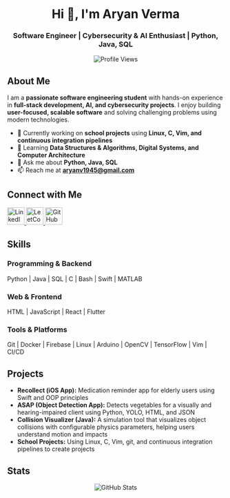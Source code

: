 <h1 align="center">Hi 👋, I'm Aryan Verma</h1>
<h3 align="center">Software Engineer | Cybersecurity & AI Enthusiast | Python, Java, SQL</h3>

<p align="center">
  <img src="https://komarev.com/ghpvc/?username=rinnegannn&label=Profile%20views&color=0e75b6&style=flat" alt="Profile Views"/>
</p>

## About Me
I am a **passionate software engineering student** with hands-on experience in **full-stack development, AI, and cybersecurity projects**. I enjoy building **user-focused, scalable software** and solving challenging problems using modern technologies.

- 🔭 Currently working on **school projects** using **Linux, C, Vim, and continuous integration pipelines**  
- 🌱 Learning **Data Structures & Algorithms, Digital Systems, and Computer Architecture**  
- 💬 Ask me about **Python, Java, SQL**
- 📫 Reach me at **aryanv1945@gmail.com**  

## Connect with Me
<p align="left">
  <a href="https://linkedin.com/in/aryanverma1" target="_blank">
    <img src="https://raw.githubusercontent.com/rahuldkjain/github-profile-readme-generator/master/src/images/icons/Social/linked-in-alt.svg" alt="LinkedIn" width="40" height="40"/>
  </a>
  <a href="https://www.leetcode.com/inconsistentleetcoder" target="_blank">
    <img src="https://raw.githubusercontent.com/rahuldkjain/github-profile-readme-generator/master/src/images/icons/Social/leet-code.svg" alt="LeetCode" width="40" height="40"/>
  </a>
  <a href="https://github.com/rinnegannn" target="_blank">
    <img src="https://cdn.jsdelivr.net/gh/devicons/devicon/icons/github/github-original.svg" alt="GitHub" width="40" height="40"/>
  </a>
</p>

## Skills
### Programming & Backend
Python | Java | SQL | C | Bash | Swift | MATLAB  

### Web & Frontend
HTML | JavaScript | React | Flutter  

### Tools & Platforms
Git | Docker | Firebase | Linux | Arduino | OpenCV | TensorFlow | Vim | CI/CD  

## Projects
- **Recollect (iOS App):** Medication reminder app for elderly users using Swift and OOP principles  
- **ASAP (Object Detection App):** Detects vegetables for a visually and hearing-impaired client using Python, YOLO, HTML, and JSON  
- **Collision Visualizer (Java):** A simulation tool that visualizes object collisions with configurable physics parameters, helping users understand motion and impacts  
- **School Projects:** Using Linux, C, Vim, git, and continuous integration pipelines to create projects  

## Stats
<p align="center">
  <img src="https://github-readme-stats.vercel.app/api?username=rinnegannn&show_icons=true&locale=en" alt="GitHub Stats"/>
</p>
